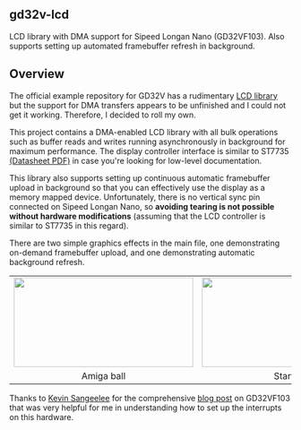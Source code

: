 ## gd32v-lcd

LCD library with DMA support for Sipeed Longan Nano (GD32VF103). Also supports setting up automated framebuffer refresh in background.

## Overview

The official example repository for GD32V has a rudimentary [LCD library](https://github.com/sipeed/Longan_GD32VF_examples/blob/master/gd32v_lcd/src/lcd/lcd.c) but the support for DMA transfers appears to be unfinished and I could not get it working. Therefore, I decided to roll my own.

This project contains a DMA-enabled LCD library with all bulk operations such as buffer reads and writes running asynchronously in background for maximum performance. The display controller interface is similar to ST7735 [(Datasheet PDF)](https://www.displayfuture.com/Display/datasheet/controller/ST7735.pdf) in case you're looking for low-level documentation.

This library also supports setting up continuous automatic framebuffer upload in background so that you can effectively use the display as a memory mapped device. Unfortunately, there is no vertical sync pin connected on Sipeed Longan Nano, so **avoiding tearing is not possible without hardware modifications** (assuming that the LCD controller is similar to ST7735 in this regard).

There are two simple graphics effects in the main file, one demonstrating on-demand framebuffer upload, and one demonstrating automatic background refresh.

<table style="text-align:center;border:none;">
<tbody>
<tr style="border:none;background-color:initial">
<td style="border:none"><img width="320" height="160" src="https://user-images.githubusercontent.com/60066031/72683258-73501400-3ade-11ea-9001-f4994a55cb39.gif"></td>
<td style="border:none"><img width="320" height="160" src="https://user-images.githubusercontent.com/60066031/72683259-73501400-3ade-11ea-946c-7aa0a31ada32.gif"></td>
</tr>
<tr style="border:none;background-color:initial">
<td style="border:none">Amiga ball</td>
<td style="border:none">Starfield</td>
</tr>
</tbody>
</table>

Thanks to [Kevin Sangeelee](https://github.com/Kevin-Sangeelee) for the comprehensive [blog post](https://www.susa.net/wordpress/2019/10/longan-nano-gd32vf103) on GD32VF103 that was very helpful for me in understanding how to set up the interrupts on this hardware.
